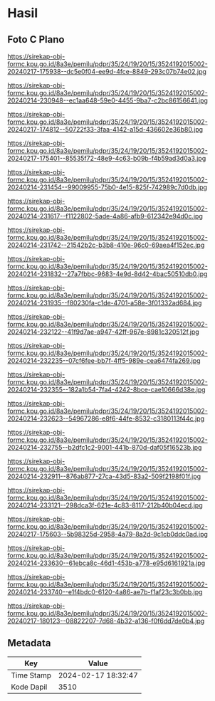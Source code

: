 # Hasil

## Foto C Plano

https://sirekap-obj-formc.kpu.go.id/8a3e/pemilu/pdpr/35/24/19/20/15/3524192015002-20240217-175938--dc5e0f04-ee9d-4fce-8849-293c07b74e02.jpg

https://sirekap-obj-formc.kpu.go.id/8a3e/pemilu/pdpr/35/24/19/20/15/3524192015002-20240214-230948--ec1aa648-59e0-4455-9ba7-c2bc86156641.jpg

https://sirekap-obj-formc.kpu.go.id/8a3e/pemilu/pdpr/35/24/19/20/15/3524192015002-20240217-174812--50722f33-3faa-4142-a15d-436602e36b80.jpg

https://sirekap-obj-formc.kpu.go.id/8a3e/pemilu/pdpr/35/24/19/20/15/3524192015002-20240217-175401--85535f72-48e9-4c63-b09b-f4b59ad3d0a3.jpg

https://sirekap-obj-formc.kpu.go.id/8a3e/pemilu/pdpr/35/24/19/20/15/3524192015002-20240214-231454--99009955-75b0-4e15-825f-742989c7d0db.jpg

https://sirekap-obj-formc.kpu.go.id/8a3e/pemilu/pdpr/35/24/19/20/15/3524192015002-20240214-231617--f1122802-5ade-4a86-afb9-612342e94d0c.jpg

https://sirekap-obj-formc.kpu.go.id/8a3e/pemilu/pdpr/35/24/19/20/15/3524192015002-20240214-231742--21542b2c-b3b8-410e-96c0-69aea4f152ec.jpg

https://sirekap-obj-formc.kpu.go.id/8a3e/pemilu/pdpr/35/24/19/20/15/3524192015002-20240214-231832--27a7fbbc-9683-4e9d-8d42-4bac50510db0.jpg

https://sirekap-obj-formc.kpu.go.id/8a3e/pemilu/pdpr/35/24/19/20/15/3524192015002-20240214-231935--f80230fa-c1de-4701-a58e-3f01332ad684.jpg

https://sirekap-obj-formc.kpu.go.id/8a3e/pemilu/pdpr/35/24/19/20/15/3524192015002-20240214-232122--41f9d7ae-a947-42ff-967e-8981c320512f.jpg

https://sirekap-obj-formc.kpu.go.id/8a3e/pemilu/pdpr/35/24/19/20/15/3524192015002-20240214-232235--07cf6fee-bb7f-4ff5-989e-cea6474fa269.jpg

https://sirekap-obj-formc.kpu.go.id/8a3e/pemilu/pdpr/35/24/19/20/15/3524192015002-20240214-232355--182a1b54-7fa4-4242-8bce-cae10666d38e.jpg

https://sirekap-obj-formc.kpu.go.id/8a3e/pemilu/pdpr/35/24/19/20/15/3524192015002-20240214-232623--54967286-e8f6-44fe-8532-c3180113f44c.jpg

https://sirekap-obj-formc.kpu.go.id/8a3e/pemilu/pdpr/35/24/19/20/15/3524192015002-20240214-232755--b2dfc1c2-9001-441b-870d-daf05f16523b.jpg

https://sirekap-obj-formc.kpu.go.id/8a3e/pemilu/pdpr/35/24/19/20/15/3524192015002-20240214-232911--876ab877-27ca-43d5-83a2-509f2198f01f.jpg

https://sirekap-obj-formc.kpu.go.id/8a3e/pemilu/pdpr/35/24/19/20/15/3524192015002-20240214-233121--298dca3f-621e-4c83-8117-212b40b04ecd.jpg

https://sirekap-obj-formc.kpu.go.id/8a3e/pemilu/pdpr/35/24/19/20/15/3524192015002-20240217-175603--5b98325d-2958-4a79-8a2d-9c1cb0ddc0ad.jpg

https://sirekap-obj-formc.kpu.go.id/8a3e/pemilu/pdpr/35/24/19/20/15/3524192015002-20240214-233630--61ebca8c-46d1-453b-a778-e95d6161921a.jpg

https://sirekap-obj-formc.kpu.go.id/8a3e/pemilu/pdpr/35/24/19/20/15/3524192015002-20240214-233740--e1f4bdc0-6120-4a86-ae7b-f1af23c3b0bb.jpg

https://sirekap-obj-formc.kpu.go.id/8a3e/pemilu/pdpr/35/24/19/20/15/3524192015002-20240217-180123--08822207-7d68-4b32-a136-f0f6dd7de0b4.jpg


## Metadata

| Key        | Value               |
| ---------- | ------------------- |
| Time Stamp | 2024-02-17 18:32:47 |
| Kode Dapil | 3510                |



